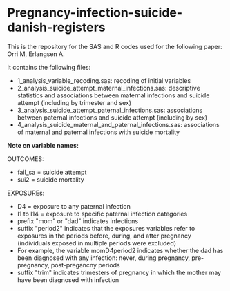 # Pregnancy-infection-suicide-danish-registers
This is the repository for the SAS and R codes used for the following paper:
Orri M, Erlangsen A. 

It contains the following files:
- 1_analysis_variable_recoding.sas: recoding of initial variables
- 2_analysis_suicide_attempt_maternal_infections.sas: descriptive statistics and associations between maternal infections and suicide attempt (including by trimester and sex)
- 3_analysis_suicide_attempt_paternal_infections.sas: associations between paternal infections and suicide attempt (including by sex)
- 4_analysis_suicide_maternal_and_paternal_infections.sas: associations of maternal and paternal infections with suicide mortality


**Note on variable names:**

OUTCOMES:
- fail_sa = suicide attempt
- sui2 = suicide mortality

EXPOSUREs:
- D4 = exposure to any paternal infection
- I1 to I14 = exposure to specific paternal infection categories
- prefix "mom" or "dad" indicates infections
- suffix "period2" indicates that the exposures variables refer to exposures in the periods before, during, and after pregnancy (individuals exposed in multiple periods were excluded)
- For example, the variable momD4period2 indicates whether the dad has been diagnosed with any infection: never, during pregnancy, pre-pregnancy, post-pregancny periods
- suffix "trim" indicates trimesters of pregnancy in which the mother may have been diagnosed with infection

